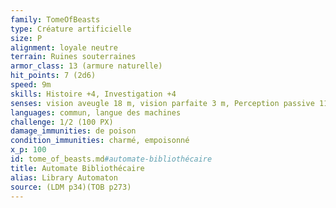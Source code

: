 ```yaml
---
family: TomeOfBeasts
type: Créature artificielle
size: P
alignment: loyale neutre
terrain: Ruines souterraines
armor_class: 13 (armure naturelle)
hit_points: 7 (2d6)
speed: 9m
skills: Histoire +4, Investigation +4
senses: vision aveugle 18 m, vision parfaite 3 m, Perception passive 11
languages: commun, langue des machines
challenge: 1/2 (100 PX)
damage_immunities: de poison
condition_immunities: charmé, empoisonné
x_p: 100
id: tome_of_beasts.md#automate-bibliothécaire
title: Automate Bibliothécaire
alias: Library Automaton
source: (LDM p34)(TOB p273)
---
```


